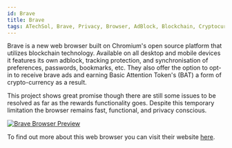 ```yaml
---
id: Brave
title: Brave
tags: ATechSol, Brave, Privacy, Browser, AdBlock, Blockchain, Cryptocurrency, Basic Attention Token, BAT
---
```


Brave is a new web browser built on Chromium's open source platform that utilizes blockchain technology. Available on all desktop and mobile devices it features its own adblock, tracking protection, and synchronisation of preferences, passwords, bookmarks, etc. They also offer the option to opt-in to receive brave ads and earning Basic Attention Token's (BAT) a form of crypto-currency as a result. 

This project shows great promise though there are still some issues to be resolved as far as the rewards functionality goes. Despite this temporary limitation the browser remains fast, functional, and privacy conscious.

[<img alt="Brave Browser Preview" src="/img/BraveBrowser.png" />](https://brave.com)

To find out more about this web browser you can visit their website [here](https://brave.com).
